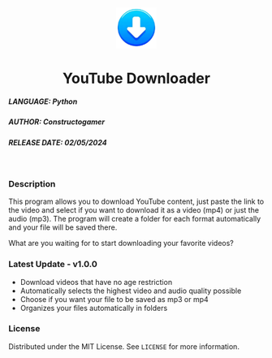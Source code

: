 <!-- Improved compatibility of back to top link: See: https://github.com/othneildrew/Best-README-Template/pull/73 -->
<a name="readme-top"></a>
<!--
*** Comentario de varias líneas
-->

<!-- PROJECT LOGO -->
<br />
<div align="center">
  <a href="https://github.com/othneildrew/Best-README-Template">
    <img src="Icons/icon.png" alt="Logo" width="80" height="80">
  </a>

  <h1 align="center">YouTube Downloader</h1>
</div>

<!-- ABOUT THE PROJECT -->
##### LANGUAGE: Python
##### AUTHOR: Constructogamer
##### RELEASE DATE: 02/05/2024
<br />

### Description
This program allows you to download YouTube content, just paste the link to the video and select if you want to download it as a video (mp4) or just the audio (mp3). The program will create a folder for each format automatically and your file will be saved there. 

What are you waiting for to start downloading your favorite videos? 

### Latest Update  -  v1.0.0
* Download videos that have no age restriction
* Automatically selects the highest video and audio quality possible
* Choose if you want your file to be saved as mp3 or mp4
* Organizes your files automatically in folders

### License
Distributed under the MIT License. See `LICENSE` for more information.
